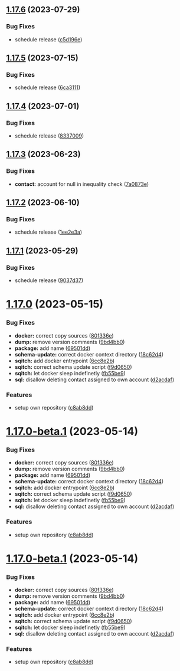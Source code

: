 ## [1.17.6](https://github.com/maevsi/sqitch/compare/1.17.5...1.17.6) (2023-07-29)


### Bug Fixes

* schedule release ([c5d196e](https://github.com/maevsi/sqitch/commit/c5d196e1def3a4ea5e2280d1201ed1fc63be7af5))

## [1.17.5](https://github.com/maevsi/sqitch/compare/1.17.4...1.17.5) (2023-07-15)


### Bug Fixes

* schedule release ([6ca3111](https://github.com/maevsi/sqitch/commit/6ca3111a0a9c5f16bbbf4df59586ac8ac732c021))

## [1.17.4](https://github.com/maevsi/sqitch/compare/1.17.3...1.17.4) (2023-07-01)


### Bug Fixes

* schedule release ([8337009](https://github.com/maevsi/sqitch/commit/83370099dd1f420e659257c0a6aefcd4259e0438))

## [1.17.3](https://github.com/maevsi/sqitch/compare/1.17.2...1.17.3) (2023-06-23)


### Bug Fixes

* **contact:** account for null in inequality check ([7a0873e](https://github.com/maevsi/sqitch/commit/7a0873e0bfee8e66a2c44b33c309cff5ef23ae9e))

## [1.17.2](https://github.com/maevsi/sqitch/compare/1.17.1...1.17.2) (2023-06-10)


### Bug Fixes

* schedule release ([1ee2e3a](https://github.com/maevsi/sqitch/commit/1ee2e3afc444b9053f35643f440420f12e1a8b91))

## [1.17.1](https://github.com/maevsi/sqitch/compare/1.17.0...1.17.1) (2023-05-29)


### Bug Fixes

* schedule release ([9037d37](https://github.com/maevsi/sqitch/commit/9037d3770691a0ccb1b076097a2d83723876ed4b))

# [1.17.0](https://github.com/maevsi/sqitch/compare/1.16.0...1.17.0) (2023-05-15)


### Bug Fixes

* **docker:** correct copy sources ([80f336e](https://github.com/maevsi/sqitch/commit/80f336e8b18359c89cf93ad8ba37471ac8def5c6))
* **dump:** remove version comments ([9bd4bb0](https://github.com/maevsi/sqitch/commit/9bd4bb0762483b879ef28c640becb927714727e4))
* **package:** add name ([69501dd](https://github.com/maevsi/sqitch/commit/69501dddf18a0ef8717b4c3a69e3ec5658151327))
* **schema-update:** correct docker context directory ([18c62d4](https://github.com/maevsi/sqitch/commit/18c62d45f981e00293e909ad083851911e5c8755))
* **sqitch:** add docker entrypoint ([6cc8e2b](https://github.com/maevsi/sqitch/commit/6cc8e2b0e515551b7ea7d88accbb93218e9f6426))
* **sqitch:** correct schema update script ([f9d0650](https://github.com/maevsi/sqitch/commit/f9d065086cc2d8029dcba0bcb6842afcab694f13))
* **sqitch:** let docker sleep indefinetly ([fb55be9](https://github.com/maevsi/sqitch/commit/fb55be9ecc1f011d680100040f5d4f6f52ae5551))
* **sql:** disallow deleting contact assigned to own account ([d2acdaf](https://github.com/maevsi/sqitch/commit/d2acdaff40351b505931b5c6ab785a1baf7bbd52))


### Features

* setup own repository ([c8ab8dd](https://github.com/maevsi/sqitch/commit/c8ab8dd56844698e897796af797001de92f8cc86))

# [1.17.0-beta.1](https://github.com/maevsi/sqitch/compare/1.16.0...1.17.0-beta.1) (2023-05-14)


### Bug Fixes

* **docker:** correct copy sources ([80f336e](https://github.com/maevsi/sqitch/commit/80f336e8b18359c89cf93ad8ba37471ac8def5c6))
* **dump:** remove version comments ([9bd4bb0](https://github.com/maevsi/sqitch/commit/9bd4bb0762483b879ef28c640becb927714727e4))
* **package:** add name ([69501dd](https://github.com/maevsi/sqitch/commit/69501dddf18a0ef8717b4c3a69e3ec5658151327))
* **schema-update:** correct docker context directory ([18c62d4](https://github.com/maevsi/sqitch/commit/18c62d45f981e00293e909ad083851911e5c8755))
* **sqitch:** add docker entrypoint ([6cc8e2b](https://github.com/maevsi/sqitch/commit/6cc8e2b0e515551b7ea7d88accbb93218e9f6426))
* **sqitch:** correct schema update script ([f9d0650](https://github.com/maevsi/sqitch/commit/f9d065086cc2d8029dcba0bcb6842afcab694f13))
* **sqitch:** let docker sleep indefinetly ([fb55be9](https://github.com/maevsi/sqitch/commit/fb55be9ecc1f011d680100040f5d4f6f52ae5551))
* **sql:** disallow deleting contact assigned to own account ([d2acdaf](https://github.com/maevsi/sqitch/commit/d2acdaff40351b505931b5c6ab785a1baf7bbd52))


### Features

* setup own repository ([c8ab8dd](https://github.com/maevsi/sqitch/commit/c8ab8dd56844698e897796af797001de92f8cc86))

# [1.17.0-beta.1](https://github.com/maevsi/sqitch/compare/1.16.0...1.17.0-beta.1) (2023-05-14)


### Bug Fixes

* **docker:** correct copy sources ([80f336e](https://github.com/maevsi/sqitch/commit/80f336e8b18359c89cf93ad8ba37471ac8def5c6))
* **dump:** remove version comments ([9bd4bb0](https://github.com/maevsi/sqitch/commit/9bd4bb0762483b879ef28c640becb927714727e4))
* **package:** add name ([69501dd](https://github.com/maevsi/sqitch/commit/69501dddf18a0ef8717b4c3a69e3ec5658151327))
* **schema-update:** correct docker context directory ([18c62d4](https://github.com/maevsi/sqitch/commit/18c62d45f981e00293e909ad083851911e5c8755))
* **sqitch:** add docker entrypoint ([6cc8e2b](https://github.com/maevsi/sqitch/commit/6cc8e2b0e515551b7ea7d88accbb93218e9f6426))
* **sqitch:** correct schema update script ([f9d0650](https://github.com/maevsi/sqitch/commit/f9d065086cc2d8029dcba0bcb6842afcab694f13))
* **sqitch:** let docker sleep indefinetly ([fb55be9](https://github.com/maevsi/sqitch/commit/fb55be9ecc1f011d680100040f5d4f6f52ae5551))
* **sql:** disallow deleting contact assigned to own account ([d2acdaf](https://github.com/maevsi/sqitch/commit/d2acdaff40351b505931b5c6ab785a1baf7bbd52))


### Features

* setup own repository ([c8ab8dd](https://github.com/maevsi/sqitch/commit/c8ab8dd56844698e897796af797001de92f8cc86))
